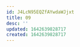 ```yaml
---
id: J4LcN95EQZfAYwdaWJjxt
title: 09
desc: ''
updated: 1642639828717
created: 1642639828717
---
```


